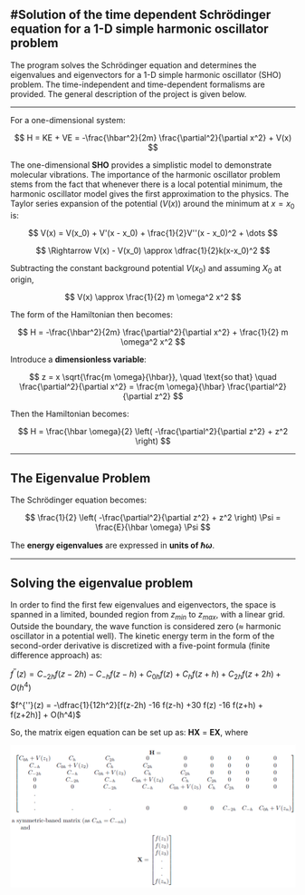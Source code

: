 #Solution of the time dependent Schrödinger equation for a 1-D simple harmonic oscillator problem
-------------------------------------------------------------------------------------------------

The program solves the Schrödinger equation and determines the eigenvalues and eigenvectors for a 1-D simple harmonic oscillator (SHO) problem. The time-independent and time-dependent formalisms are provided. The general description of the project is given below.

---

For a one-dimensional system:

$$
H = KE + VE = -\frac{\hbar^2}{2m} \frac{\partial^2}{\partial x^2} + V(x)
$$

The one-dimensional **SHO** provides a simplistic model to demonstrate molecular vibrations. The importance of the harmonic oscillator problem stems from the fact that whenever there is a local potential minimum, the harmonic oscillator model gives the first approximation to the physics. The Taylor series expansion of the potential $(V(x))$ around the minimum at $x = x_0$ is:


$$
V(x) = V(x_0) + V'(x - x_0) + \frac{1}{2}V''(x - x_0)^2 + \dots
$$

$$
\Rightarrow V(x) - V(x_0) \approx \dfrac{1}{2}k(x-x_0)^2
$$

Subtracting the constant background potential $V(x_0)$ and assuming $X_0$ at origin,

$$
V(x) \approx \frac{1}{2} m \omega^2 x^2
$$

The form of the Hamiltonian then becomes:

$$
H = -\frac{\hbar^2}{2m} \frac{\partial^2}{\partial x^2} + \frac{1}{2} m \omega^2 x^2
$$

Introduce a **dimensionless variable**:

$$
z = x \sqrt{\frac{m \omega}{\hbar}}, \quad \text{so that} \quad \frac{\partial^2}{\partial x^2} = \frac{m \omega}{\hbar} \frac{\partial^2}{\partial z^2}
$$

Then the Hamiltonian becomes:

$$
H = \frac{\hbar \omega}{2} \left( -\frac{\partial^2}{\partial z^2} + z^2 \right)
$$

---

## The Eigenvalue Problem

The Schrödinger equation becomes:

$$
\frac{1}{2} \left( -\frac{\partial^2}{\partial z^2} + z^2 \right) \Psi = \frac{E}{\hbar \omega} \Psi
$$

The **energy eigenvalues** are expressed in **units of $\hbar\omega$**.

---

## Solving the eigenvalue problem
In order to find the first few eigenvalues and eigenvectors, the space is spanned in a limited, bounded region from $z_{min}$ to $z_{max}$, with a linear grid. Outside the boundary, the wave function is considered zero ($\approx$ harmonic oscillator in a potential well). The kinetic energy term in the form of the second-order derivative is discretized with a five-point formula (finite difference approach) as:

$f^{''}(z) = C_{-2h}f(z-2h) - C_{-h}f(z-h) + C_{0h}f(z) + C_hf(z+h) + C_{2h}f(z+2h) + O(h^4)$

$f^{''}(z) = -\dfrac{1}{12h^2}[f(z-2h) -16 f(z-h) +30 f(z) -16 f(z+h) + f(z+2h)] + O(h^4)$

So, the matrix eigen equation can be set up as: **HX** = **EX**, where

![Hamiltonian Matrix](H_mat.png)
